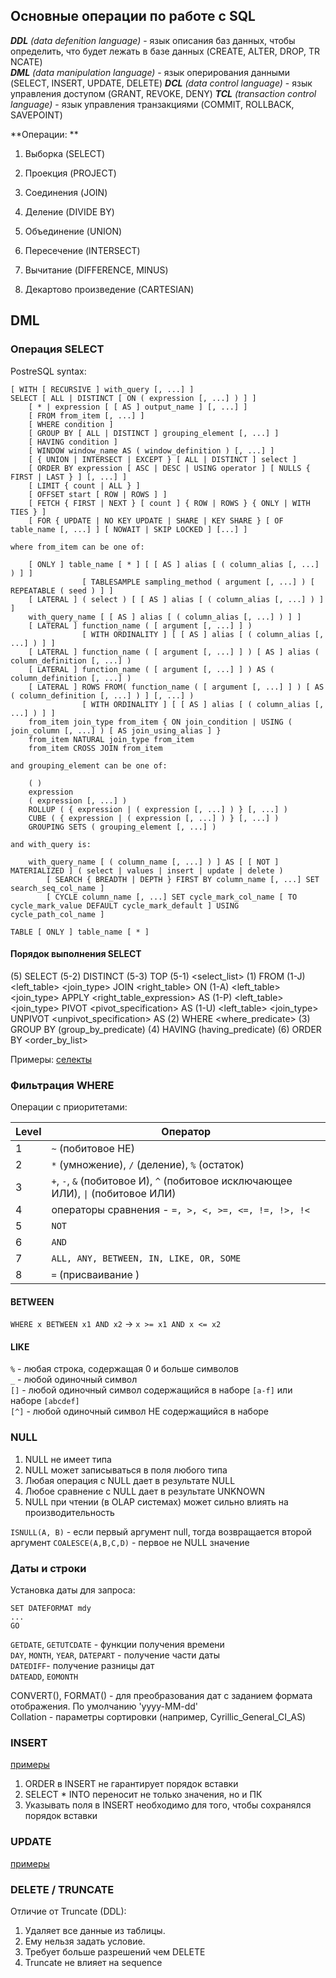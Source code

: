 ## Основные операции по работе с SQL

_**DDL** (data defenition language)_ - язык описания баз данных, чтобы определить, что будет лежать в базе данных
(CREATE, ALTER, DROP, TR NCATE)  
_**DML** (data manipulation language)_ - язык оперирования данными (SELECT, INSERT, UPDATE, DELETE)
_**DCL** (data control language)_ - язык управления доступом (GRANT, REVOKE, DENY)
_**TCL** (transaction control language)_ - язык управления транзакциями (COMMIT, ROLLBACK, SAVEPOINT)

**Операции: **

1. Выборка (SELECT)
2. Проекция (PROJECT)
3. Соединения (JOIN)
4. Деление (DIVIDE BY)

5. Объединение (UNION)
6. Пересечение (INTERSECT)
7. Вычитание (DIFFERENCE, MINUS)
8. Декартово произведение (CARTESIAN)

## DML

### Операция SELECT

PostreSQL syntax:

```
[ WITH [ RECURSIVE ] with_query [, ...] ]
SELECT [ ALL | DISTINCT [ ON ( expression [, ...] ) ] ]
    [ * | expression [ [ AS ] output_name ] [, ...] ]
    [ FROM from_item [, ...] ]
    [ WHERE condition ]
    [ GROUP BY [ ALL | DISTINCT ] grouping_element [, ...] ]
    [ HAVING condition ]
    [ WINDOW window_name AS ( window_definition ) [, ...] ]
    [ { UNION | INTERSECT | EXCEPT } [ ALL | DISTINCT ] select ]
    [ ORDER BY expression [ ASC | DESC | USING operator ] [ NULLS { FIRST | LAST } ] [, ...] ]
    [ LIMIT { count | ALL } ]
    [ OFFSET start [ ROW | ROWS ] ]
    [ FETCH { FIRST | NEXT } [ count ] { ROW | ROWS } { ONLY | WITH TIES } ]
    [ FOR { UPDATE | NO KEY UPDATE | SHARE | KEY SHARE } [ OF table_name [, ...] ] [ NOWAIT | SKIP LOCKED ] [...] ]

where from_item can be one of:

    [ ONLY ] table_name [ * ] [ [ AS ] alias [ ( column_alias [, ...] ) ] ]
                [ TABLESAMPLE sampling_method ( argument [, ...] ) [ REPEATABLE ( seed ) ] ]
    [ LATERAL ] ( select ) [ [ AS ] alias [ ( column_alias [, ...] ) ] ]
    with_query_name [ [ AS ] alias [ ( column_alias [, ...] ) ] ]
    [ LATERAL ] function_name ( [ argument [, ...] ] )
                [ WITH ORDINALITY ] [ [ AS ] alias [ ( column_alias [, ...] ) ] ]
    [ LATERAL ] function_name ( [ argument [, ...] ] ) [ AS ] alias ( column_definition [, ...] )
    [ LATERAL ] function_name ( [ argument [, ...] ] ) AS ( column_definition [, ...] )
    [ LATERAL ] ROWS FROM( function_name ( [ argument [, ...] ] ) [ AS ( column_definition [, ...] ) ] [, ...] )
                [ WITH ORDINALITY ] [ [ AS ] alias [ ( column_alias [, ...] ) ] ]
    from_item join_type from_item { ON join_condition | USING ( join_column [, ...] ) [ AS join_using_alias ] }
    from_item NATURAL join_type from_item
    from_item CROSS JOIN from_item

and grouping_element can be one of:

    ( )
    expression
    ( expression [, ...] )
    ROLLUP ( { expression | ( expression [, ...] ) } [, ...] )
    CUBE ( { expression | ( expression [, ...] ) } [, ...] )
    GROUPING SETS ( grouping_element [, ...] )

and with_query is:

    with_query_name [ ( column_name [, ...] ) ] AS [ [ NOT ] MATERIALIZED ] ( select | values | insert | update | delete )
        [ SEARCH { BREADTH | DEPTH } FIRST BY column_name [, ...] SET search_seq_col_name ]
        [ CYCLE column_name [, ...] SET cycle_mark_col_name [ TO cycle_mark_value DEFAULT cycle_mark_default ] USING cycle_path_col_name ]

TABLE [ ONLY ] table_name [ * ]
```

#### Порядок выполнения SELECT

(5) SELECT (5-2) DISTINCT (5-3) TOP (5-1) <select_list>
(1) FROM (1-J) <left_table> <join_type> JOIN <right_table> ON <predicate>
        (1-A) <left_table> <join_type> APPLY <right_table_expression> AS <alias>
        (1-P) <left_table> <join_type> PIVOT <pivot_specification> AS <alias>
        (1-U) <left_table> <join_type> UNPIVOT <unpivot_specification> AS <alias>
(2) WHERE <where_predicate>
(3) GROUP BY (group_by_predicate)
(4) HAVING (having_predicate)
(6) ORDER BY <order_by_list>


Примеры: [селекты](part_3.sql)

### Фильтрация WHERE

Операции с приоритетами:

| Level | Оператор                                                                           |
|-------|------------------------------------------------------------------------------------|
| 1     | `~` (побитовое НЕ)                                                                 |
| 2     | `*` (умножение), `/` (деление), `%` (остаток)                                      |
| 3     | `+`, `-`, `&` (побитовое И), `^` (побитовое исключающее ИЛИ), `\|` (побитовое ИЛИ) |
| 4     | операторы сравнения - `=, >, <, >=, <=, !=, !>, !<`                                |
| 5     | `NOT`                                                                              |
| 6     | `AND`                                                                              |
| 7     | `ALL, ANY, BETWEEN, IN, LIKE, OR, SOME`                                            |
| 8     | `=` (присваивание )                                                                |

#### BETWEEN

`WHERE x BETWEEN x1 AND x2` -> `x >= x1 AND x <= x2`

#### LIKE

`%` - любая строка, содержащая 0 и больше символов  
`_` - любой одиночный символ  
`[]` - любой одиночный символ содержащийся в наборе `[a-f]` или наборе `[abcdef]`  
`[^]` - любой одиночный символ НЕ содержащийся в наборе  

### NULL

1. NULL не имеет типа
2. NULL может записываться в поля любого типа
3. Любая операция с NULL дает в результате NULL
4. Любое сравнение с NULL дает в результате UNKNOWN
5. NULL при чтении (в OLAP системах) может сильно влиять на производительность

`ISNULL(A, B)` - если первый аргумент null, тогда возвращается второй аргумент
`COALESCE(A,B,C,D)` - первое не NULL значение


### Даты и строки

Установка даты для запроса:
```
SET DATEFORMAT mdy
...
GO
```  
`GETDATE`, `GETUTCDATE` - функции получения времени  
`DAY`, `MONTH`, `YEAR`, `DATEPART` - получение части даты  
`DATEDIFF`- получение разницы дат  
`DATEADD`, `EOMONTH`   

CONVERT(), FORMAT() - для преобразования дат с заданием формата отображения. По умолчанию 'yyyy-MM-dd'  
Collation - параметры сортировки (например, Cyrillic_General_CI_AS)  


### INSERT
[примеры](part_3.sql)

1. ORDER в INSERT не гарантирует порядок вставки
2. SELECT * INTO переносит не только значения, но и ПК
3. Указывать поля в INSERT необходимо для того, чтобы сохранялся порядок вставки

### UPDATE
[примеры](part_3.sql)

### DELETE / TRUNCATE
Отличие от Truncate (DDL):
1. Удаляет все данные из таблицы.
2. Ему нельзя задать условие.
3. Требует больше разрешений чем DELETE
4. Truncate не влияет на sequence


